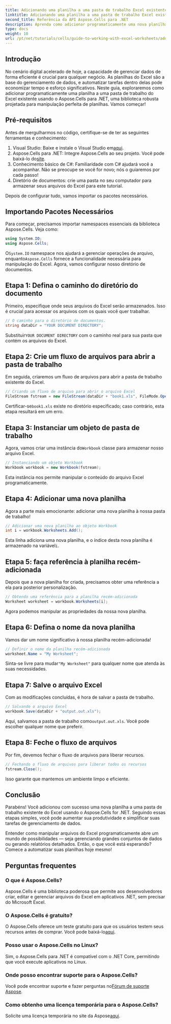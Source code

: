 ```yaml
---
title: Adicionando uma planilha a uma pasta de trabalho Excel existente Tutorial C#
linktitle: Adicionando uma planilha a uma pasta de trabalho Excel existente Tutorial C#
second_title: Referência da API Aspose.Cells para .NET
description: Aprenda como adicionar programaticamente uma nova planilha a uma pasta de trabalho existente do Excel usando Aspose.Cells para .NET. Este guia passo a passo aborda como salvar a pasta de trabalho modificada, facilitando para os desenvolvedores.
type: docs
weight: 10
url: /pt/net/tutorials/cells/guide-to-working-with-excel-worksheets/adding-worksheet-to-existing-excel-workbook-csharp-tutorial/
---
```

## Introdução

No cenário digital acelerado de hoje, a capacidade de gerenciar dados de forma eficiente é crucial para qualquer negócio. As planilhas do Excel são a base do gerenciamento de dados, e automatizar tarefas dentro delas pode economizar tempo e esforço significativos. Neste guia, exploraremos como adicionar programaticamente uma planilha a uma pasta de trabalho do Excel existente usando o Aspose.Cells para .NET, uma biblioteca robusta projetada para manipulação perfeita de planilhas. Vamos começar!

## Pré-requisitos

Antes de mergulharmos no código, certifique-se de ter as seguintes ferramentas e conhecimento:

1.  Visual Studio: Baixe e instale o Visual Studio em[aqui](https://visualstudio.microsoft.com/vs/).
2. Aspose.Cells para .NET: Integre Aspose.Cells ao seu projeto. Você pode baixá-lo do[site](https://releases.aspose.com/cells/net/).
3. Conhecimento básico de C#: Familiaridade com C# ajudará você a acompanhar. Não se preocupe se você for novo; nós o guiaremos por cada passo!
4. Diretório de documentos: crie uma pasta no seu computador para armazenar seus arquivos do Excel para este tutorial.

Depois de configurar tudo, vamos importar os pacotes necessários.

## Importando Pacotes Necessários

Para começar, precisamos importar namespaces essenciais da biblioteca Aspose.Cells. Veja como:

```csharp
using System.IO;
using Aspose.Cells;
```

 O`System.IO` namespace nos ajudará a gerenciar operações de arquivo, enquanto`Aspose.Cells` fornece a funcionalidade necessária para manipulação do Excel. Agora, vamos configurar nosso diretório de documentos.

## Etapa 1: Defina o caminho do diretório do documento

Primeiro, especifique onde seus arquivos do Excel serão armazenados. Isso é crucial para acessar os arquivos com os quais você quer trabalhar.

```csharp
// O caminho para o diretório de documentos.
string dataDir = "YOUR DOCUMENT DIRECTORY";
```

 Substituir`YOUR DOCUMENT DIRECTORY` com o caminho real para sua pasta que contém os arquivos do Excel.

## Etapa 2: Crie um fluxo de arquivos para abrir a pasta de trabalho

Em seguida, criaremos um fluxo de arquivos para abrir a pasta de trabalho existente do Excel.

```csharp
// Criando um fluxo de arquivo para abrir o arquivo Excel
FileStream fstream = new FileStream(dataDir + "book1.xls", FileMode.Open);
```

 Certificar-se`book1.xls` existe no diretório especificado; caso contrário, esta etapa resultará em um erro.

## Etapa 3: Instanciar um objeto de pasta de trabalho

 Agora, vamos criar uma instância do`Workbook` classe para armazenar nosso arquivo Excel.

```csharp
// Instanciando um objeto Workbook
Workbook workbook = new Workbook(fstream);
```

Esta instância nos permite manipular o conteúdo do arquivo Excel programaticamente.

## Etapa 4: Adicionar uma nova planilha

Agora a parte mais emocionante: adicionar uma nova planilha à nossa pasta de trabalho!

```csharp
// Adicionar uma nova planilha ao objeto Workbook
int i = workbook.Worksheets.Add();
```

 Esta linha adiciona uma nova planilha, e o índice desta nova planilha é armazenado na variável`i`.

## Etapa 5: faça referência à planilha recém-adicionada

Depois que a nova planilha for criada, precisamos obter uma referência a ela para posterior personalização.

```csharp
// Obtendo uma referência para a planilha recém-adicionada
Worksheet worksheet = workbook.Worksheets[i];
```

Agora podemos manipular as propriedades da nossa nova planilha.

## Etapa 6: Defina o nome da nova planilha

Vamos dar um nome significativo à nossa planilha recém-adicionada!

```csharp
// Definir o nome da planilha recém-adicionada
worksheet.Name = "My Worksheet";
```

 Sinta-se livre para mudar`"My Worksheet"` para qualquer nome que atenda às suas necessidades.

## Etapa 7: Salve o arquivo Excel

Com as modificações concluídas, é hora de salvar a pasta de trabalho.

```csharp
// Salvando o arquivo Excel
workbook.Save(dataDir + "output.out.xls");
```

 Aqui, salvamos a pasta de trabalho como`output.out.xls`. Você pode escolher qualquer nome que preferir.

## Etapa 8: Feche o fluxo de arquivos

Por fim, devemos fechar o fluxo de arquivos para liberar recursos.

```csharp
// Fechando o fluxo de arquivos para liberar todos os recursos
fstream.Close();
```

Isso garante que mantemos um ambiente limpo e eficiente.

## Conclusão

Parabéns! Você adicionou com sucesso uma nova planilha a uma pasta de trabalho existente do Excel usando o Aspose.Cells for .NET. Seguindo essas etapas simples, você pode aumentar sua produtividade e simplificar suas tarefas de gerenciamento de dados. 

Entender como manipular arquivos do Excel programaticamente abre um mundo de possibilidades — seja gerenciando grandes conjuntos de dados ou gerando relatórios detalhados. Então, o que você está esperando? Comece a automatizar suas planilhas hoje mesmo!

## Perguntas frequentes

### O que é Aspose.Cells?
Aspose.Cells é uma biblioteca poderosa que permite aos desenvolvedores criar, editar e gerenciar arquivos do Excel em aplicativos .NET, sem precisar do Microsoft Excel.

### O Aspose.Cells é gratuito?
 O Aspose.Cells oferece um teste gratuito para que os usuários testem seus recursos antes de comprar. Você pode baixá-lo[aqui](https://releases.aspose.com/cells/net/).

### Posso usar o Aspose.Cells no Linux?
Sim, o Aspose.Cells para .NET é compatível com o .NET Core, permitindo que você execute aplicativos no Linux.

### Onde posso encontrar suporte para o Aspose.Cells?
 Você pode encontrar suporte e fazer perguntas no[Fórum de suporte Aspose](https://forum.aspose.com/c/cells/9).

### Como obtenho uma licença temporária para o Aspose.Cells?
 Solicite uma licença temporária no site da Aspose[aqui](https://purchase.conholdate.com/temporary-license/).